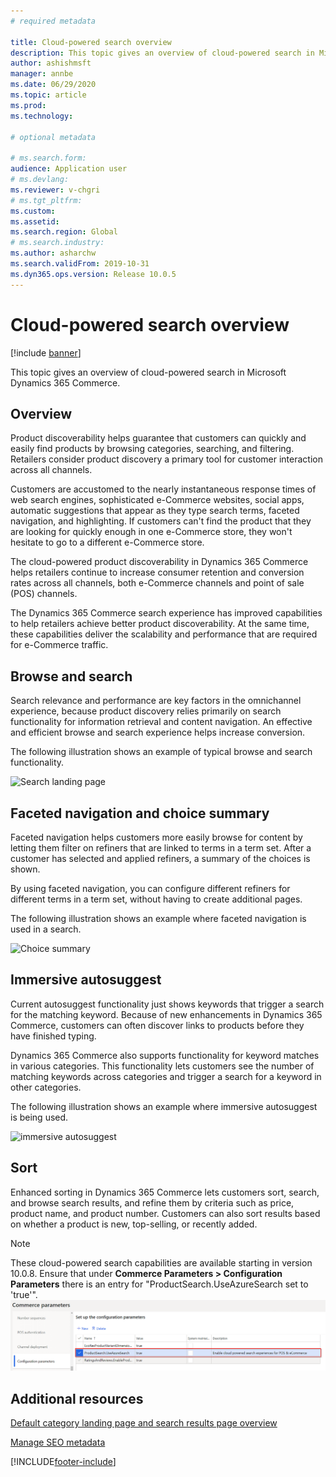 ```yaml
---
# required metadata

title: Cloud-powered search overview
description: This topic gives an overview of cloud-powered search in Microsoft Dynamics 365 Commerce.
author: ashishmsft
manager: annbe
ms.date: 06/29/2020
ms.topic: article
ms.prod: 
ms.technology: 

# optional metadata

# ms.search.form: 
audience: Application user
# ms.devlang: 
ms.reviewer: v-chgri
# ms.tgt_pltfrm: 
ms.custom: 
ms.assetid: 
ms.search.region: Global
# ms.search.industry: 
ms.author: asharchw
ms.search.validFrom: 2019-10-31
ms.dyn365.ops.version: Release 10.0.5
---
```


# Cloud-powered search overview


[!include [banner](includes/banner.md)]

This topic gives an overview of cloud-powered search in Microsoft Dynamics 365 Commerce.

## Overview

Product discoverability helps guarantee that customers can quickly and easily find products by browsing categories, searching, and filtering. Retailers consider product discovery a primary tool for customer interaction across all channels.

Customers are accustomed to the nearly instantaneous response times of web search engines, sophisticated e-Commerce websites, social apps, automatic suggestions that appear as they type search terms, faceted navigation, and highlighting. If customers can't find the product that they are looking for quickly enough in one e-Commerce store, they won't hesitate to go to a different e-Commerce store.

The cloud-powered product discoverability in Dynamics 365 Commerce helps retailers continue to increase consumer retention and conversion rates across all channels, both e-Commerce channels and point of sale (POS) channels.

The Dynamics 365 Commerce search experience has improved capabilities to help retailers achieve better product discoverability. At the same time, these capabilities deliver the scalability and performance that are required for e-Commerce traffic.

## Browse and search

Search relevance and performance are key factors in the omnichannel experience, because product discovery relies primarily on search functionality for information retrieval and content navigation. An effective and efficient browse and search experience helps increase conversion.

The following illustration shows an example of typical browse and search functionality.

![Search landing page](./media/SearchLanding.png)

## Faceted navigation and choice summary 

Faceted navigation helps customers more easily browse for content by letting them filter on refiners that are linked to terms in a term set. After a customer has selected and applied refiners, a summary of the choices is shown. 

By using faceted navigation, you can configure different refiners for different terms in a term set, without having to create additional pages. 

The following illustration shows an example where faceted navigation is used in a search.

![Choice summary](./media/ChoiceSummary.png)

## Immersive autosuggest

Current autosuggest functionality just shows keywords that trigger a search for the matching keyword. Because of new enhancements in Dynamics 365 Commerce, customers can often discover links to products before they have finished typing.

Dynamics 365 Commerce also supports functionality for keyword matches in various categories. This functionality lets customers see the number of matching keywords across categories and trigger a search for a keyword in other categories.

The following illustration shows an example where immersive autosuggest is being used.

![immersive autosuggest](./media/ImmersiveAutoSuggestUX.png)

## Sort

Enhanced sorting in Dynamics 365 Commerce lets customers sort, search, and browse search results, and refine them by criteria such as price, product name, and product number. Customers can also sort results based on whether a product is new, top-selling, or recently added.

>[!NOTE]
>These cloud-powered search capabilities are available starting in version 10.0.8. Ensure that under **Commerce Parameters > Configuration Parameters** there is an entry for "ProductSearch.UseAzureSearch set to 'true'". 
![Configuration parameters for cloud-powered search](./media/CloudPoweredSearchConfigurationParameters.png)

## Additional resources

[Default category landing page and search results page overview](category-search-page-overview.md)

[Manage SEO metadata](manage-seo-metadata.md)


[!INCLUDE[footer-include](../includes/footer-banner.md)]